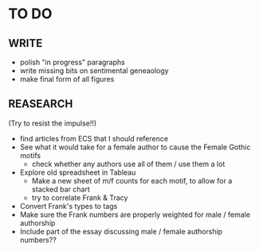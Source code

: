 # TO DO

## WRITE

* polish "in progress" paragraphs
* write missing bits on sentimental geneaology
* make final form of all figures

## REASEARCH

(Try to resist the impulse!!)

* find articles from ECS that I should reference
* See what it would take for a female author to cause the Female Gothic motifs
    * check whether any authors use all of them / use them a lot
* Explore old spreadsheet in Tableau
    * Make a new sheet of m/f counts for each motif, to allow for a stacked bar chart
    * try to correlate Frank & Tracy
* Convert Frank's types to tags
* Make sure the Frank numbers are properly weighted for male / female authorship
* Include part of the essay discussing male / female authorship numbers??
